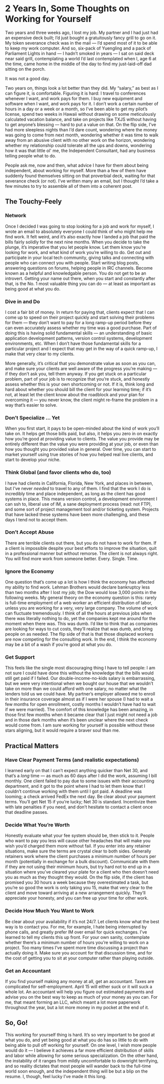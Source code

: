 # 2 Years In, Some Thoughts on Working for Yourself

<p>Two years and three weeks ago, I lost my job. My partner and I had just had an expensive deck built; I&rsquo;d just bought a gratuitously fancy grill to go on it. My token severance check was in the mail &mdash; I&rsquo;d spend most of it to be able to keep my work computer. And so, six-pack of Yuengling and a pack of Parliament Lights in hand &mdash; I hadn&rsquo;t smoked in years &mdash; I sat on said deck near said grill, contemplating a world I&rsquo;d last contemplated when I, age 6 at the time, came home in the middle of the day to find my just-laid-off dad sitting on the porch.</p>

<p>It was not a good day.</p>

<p>Two years on, things look a lot better than they did. My &ldquo;salary,&rdquo; as best as I can figure it, is comfortable. Figuring it is hard: I travel to conferences whenever I want, and work pays for them. I buy new equipment and software when I want, and work pays for it. I don&rsquo;t work a certain number of hours in a day or a week or a month, so I&rsquo;ve been able to get my pilot&rsquo;s license, spend two weeks in Hawaii without drawing on some meticulously calculated vacation balance, and take on projects like TXJS without having to get anyone&rsquo;s blessing &mdash; hard to put a value on that. On the flip side, I&rsquo;ve had more sleepless nights than I&rsquo;d dare count, wondering where the money was going to come from next month, wondering whether it was time to walk away from an abusive client with no other work on the horizon, wondering whether my relationship could tolerate all the ups and downs, wondering how it was that little ol' me, the Independent Consultant, had any business telling people what to do.</p>

<p>People ask me, now and then, what advice I have for them about being independent, about working for myself. More than a few of them have suddenly found themselves sitting on that proverbial deck, waiting for that severance check (or not). I&rsquo;ve written many an email, but I thought I&rsquo;d take a few minutes to try to assemble all of them into a coherent post.</p>

<h2>The Touchy-Feely</h2>

<h3>Network</h3>

<p>Once I decided I was going to stop looking for a job and work for myself, I wrote an email to absolutely everyone I could think of who might help me find work. It felt weird, and it&rsquo;s also exactly how I landed a job that paid the bills fairly solidly for the next nine months. When you decide to take the plunge, it&rsquo;s imperative that you let people know. Let them know you&rsquo;re looking for work, and what kind of work you&rsquo;re willing to do. Get out and participate in your local tech community, giving talks and connecting with people who can connect you with people. Start writing blog posts, answering questions on forums, helping people in IRC channels. Become known as a helpful and knowledgable person. You do not get to be an introvert. Getting your name out there, when you start and constantly after that, is the No. 1 most valuable thing you can do &mdash; at least as important as being good at what you do.</p>

<h3>Dive in and Do</h3>

<p>I cost a fair bit of money. In return for paying that, clients expect that I can come up to speed on their project quickly and start solving their problems for them &mdash; they don&rsquo;t want to pay for a long ramp-up period before they can even accurately assess whether my time was a good purchase. Part of doing this is having solid fundamental skills &mdash; an understanding of basic application development patterns, version control systems, development environments, etc. When I don&rsquo;t have those fundamental skills for a particular project and I expect that may get in the way of a quick ramp-up, I make that very clear to my clients.</p>

<p>More generally, it&rsquo;s critical that you demonstrate value as soon as you can, and make sure your clients are well aware of the progress you&rsquo;re making &mdash; if they don&rsquo;t ask you, tell them anyway. If you get stuck on a particular problem, part of your job is to recognize that you&rsquo;re stuck, and honestly assess whether this is your own shortcoming or not. If it is, think long and hard about whether you should bill the client for your learning time; if it&rsquo;s not, at least let the client know about the roadblock and your plan for overcoming it &mdash; you never know, the client might re-frame the problem in a way that&rsquo;s easier to solve.</p>

<h3>Don&rsquo;t Specialize &hellip; Yet</h3>

<p>When you first start, it pays to be open-minded about the kind of work you&rsquo;ll take on. It helps get those bills paid, but also, it helps you zero in on exactly how you&rsquo;re good at providing value to clients. The value you provide may be entirely different than the value you were providing at your job, or even than how you thought you provided value in general. Over time, you can start to market yourself using true stories of how you helped real live clients, and start to develop your niche.</p>

<h3>Think Global (and favor clients who do, too)</h3>

<p>I have had clients in California, Florida, New York, and places in between, but I&rsquo;ve never <em>needed</em> to travel to any of them. I find that the work I do is incredibly time and place independent, as long as the client has good systems in place. This means version control, a development environment I can ssh to, liberal use of IM, a sane deployment process (read: not FTP), and some sort of project management tool and/or ticketing system. Projects that have lacked these systems have been more challenging, and these days I tend not to accept them.</p>

<h3>Don&rsquo;t Accept Abuse</h3>

<p>There are terrible clients out there, but you do not have to work for them. If a client is impossible despite your best efforts to improve the situation, quit in a professional manner but without remorse. The client is not always right. You will find more work from someone better. Every. Single. Time.</p>

<h3>Ignore the Economy</h3>

<p>One question that&rsquo;s come up a lot is how I think the economy has affected my ability to find work. Lehman Brothers would declare bankruptcy less than two months after I lost my job; the Dow would lose 3,000 points in the following weeks. My general theory on the economy question is this: rarely is full-time employment of a web worker an efficient distribution of labor, unless you are working for a very, very large company. The volume of work can fluctuate tremendously. I think of all the hours at previous jobs when there was literally nothing to do, yet the companies kept me around for the moment when there was. This was dumb. I&rsquo;d like to think that as companies are looking for ways to cut costs, they&rsquo;ll realize that was dumb, and bring people on as needed. The flip side of that is that those displaced workers are now competing for the consulting work. In the end, I think the economy may be a bit of a wash if you&rsquo;re good at what you do.</p>

<h3>Get Support</h3>

<p>This feels like the single most discouraging thing I have to tell people: I am not sure I could have done this without the knowledge that the bills would still get paid if I failed. Our double-income-no-kids salary is embarrassing, but we were very intentional when we bought our house that we wouldn&rsquo;t take on more than we could afford with one salary, no matter what the lenders told us we could have. My partner&rsquo;s employer allowed me to enroll in their insurance coverage almost as if I were her spouse (I had to wait a few months for open enrollment, costly months I wouldn&rsquo;t have had to wait if we were married). The comfort of this knowledge has been amazing, in those first few months when it became clear that I just might not need a job and in those dark months when it&rsquo;s been unclear where the next check would come from. I am sure working for yourself is possible without these stars aligning, but it would require a braver soul than me.</p>

<h2>Practical Matters</h2>

<h3>Have Clear Payment Terms (and realistic expectations)</h3>

<p>I learned early on that I can&rsquo;t expect anything quicker than Net 30, and that&rsquo;s a <em>long</em> time &mdash; as much as 60 days after I did the work, assuming I bill monthly. One client failed to pay due to some issues with their accounting department, and it got to the point where I had to let them know that I couldn&rsquo;t continue working with them until I got paid. A deadline was looming; a check arrived FedEx the next day. Be clear about your payment terms. You&rsquo;ll get Net 15 if you&rsquo;re lucky; Net 30 is standard. Incentivize them with late penalties if you need, and don&rsquo;t hesitate to contact a client once that deadline passes.</p>

<h3>Decide What You&rsquo;re Worth</h3>

<p>Honestly evaluate what your fee system should be, then stick to it. People who want to pay you less will cause other headaches that will make you wish you&rsquo;d charged them more without fail. If you enter into any retainer situations, make sure the terms are crystal clear to both sides. Generally retainers work where the client purchases a minimum number of hours per month (potentially in exchange for a bulk discount). Communicate with them if they are not using their minimum hours, but try hard not to end up in a situation where you&rsquo;ve cleared your plate for a client who then doesn&rsquo;t need you as much as they thought they would. On the flip side, if the client has promised you 30 hours a week because they overestimated a task, but you&rsquo;re so good the work is only taking you 15, make that very clear to the client and move toward arriving at a new arrangement quickly. They&rsquo;ll appreciate your honesty, and you can free up your time for other work.</p>

<h3>Decide How Much You Want to Work</h3>

<p>Be clear about your availability if it&rsquo;s not 24/7. Let clients know what the best way is to contact you. For me, for example, I hate being interrupted by phone calls, and greatly prefer IM over email for quick exchanges. I&rsquo;ve learned to tell my clients this up front. For your own sanity, contemplate whether there&rsquo;s a minimum number of hours you&rsquo;re willing to work on a project. Too many times I&rsquo;ve spent more time discussing a project than actually doing it. Make sure you account for that discussion time, and for the cost of getting you to sit at your computer rather than playing outside.</p>

<h3>Get an Accountant</h3>

<p>If you find yourself making any money at all, get an accountant. Taxes are complicated for self-employment. April 15 will either suck or it will suck a whole lot. An accountant will help you figure out estimated payments and advise you on the best way to keep as much of your money as you can. For me, that meant forming an LLC, which meant a lot more paperwork throughout the year, but a lot more money in my pocket at the end of it.</p>

<h2>So, Go!</h2>

<p>This working for yourself thing is hard. It&rsquo;s so very important to be good at what you do, and yet being good at what you do has so little to do with being able to pull off working for yourself. On one level, I wish more people would do it &mdash; I believe it achieves a far more efficient distribution of skills and labor while allowing for some serious specialization. On the other hand, the instability of it ranges from mildly uncomfortable to downright terrifying, and so reality dictates that most people will wander back to the full-time world soon enough, and the independent thing will be but a blip on the resume. I, though, feel lucky I&rsquo;ve made it this long.</p>